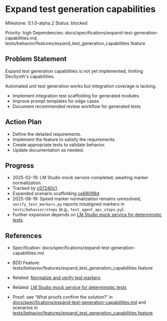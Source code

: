 # Expand test generation capabilities
Milestone: 0.1.0-alpha.2
Status: blocked

Priority: high
Dependencies: docs/specifications/expand-test-generation-capabilities.md, tests/behavior/features/expand_test_generation_capabilities.feature

## Problem Statement
Expand test generation capabilities is not yet implemented, limiting DevSynth's capabilities.



Automated unit test generation works but integration coverage is lacking.

- Implement integration test scaffolding for generated modules
- Improve prompt templates for edge cases
- Document recommended review workflow for generated tests

## Action Plan
- Define the detailed requirements.
- Implement the feature to satisfy the requirements.
- Create appropriate tests to validate behavior.
- Update documentation as needed.

## Progress
- 2025-02-19: LM Studio mock service completed; awaiting marker normalization.
- Tracked by [c07240c1](../commit/c07240c1).
- Expanded scenario scaffolding [ce68098d](../commit/ce68098d).
- 2025-08-19: Speed marker normalization remains unresolved; `verify_test_markers.py` reports misaligned markers in `tests/behavior/steps` (e.g., `test_agent_api_steps.py`).
- Further expansion depends on [LM Studio mock service for deterministic tests](archived/LM-Studio-mock-service-for-deterministic-tests.md).

## References
- Specification: docs/specifications/expand-test-generation-capabilities.md
- BDD Feature: tests/behavior/features/expand_test_generation_capabilities.feature

- Related: [Normalize and verify test markers](archived/Normalize-and-verify-test-markers.md)
- Related: [LM Studio mock service for deterministic tests](archived/LM-Studio-mock-service-for-deterministic-tests.md)
- Proof: see 'What proofs confirm the solution?' in [docs/specifications/expand-test-generation-capabilities.md](../docs/specifications/expand-test-generation-capabilities.md) and scenarios in [tests/behavior/features/expand_test_generation_capabilities.feature](../tests/behavior/features/expand_test_generation_capabilities.feature).
